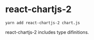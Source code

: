 # react-chartjs-2

```
yarn add react-chartjs-2 chart.js
```

react-chartjs-2 includes type difinitions.
